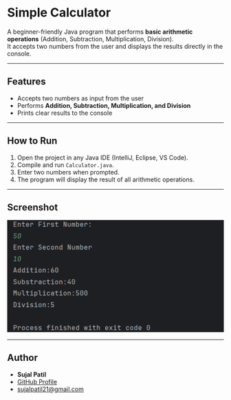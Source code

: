 # Simple Calculator

A beginner-friendly Java program that performs **basic arithmetic operations** (Addition, Subtraction, Multiplication, Division).  
It accepts two numbers from the user and displays the results directly in the console.

---

## Features
- Accepts two numbers as input from the user  
- Performs **Addition, Subtraction, Multiplication, and Division**  
- Prints clear results to the console  

---

## How to Run
1. Open the project in any Java IDE (IntelliJ, Eclipse, VS Code).  
2. Compile and run `Calculator.java`.  
3. Enter two numbers when prompted.  
4. The program will display the result of all arithmetic operations.  

---

## Screenshot
![Calculator Output](Output.png)

---

## Author
- **Sujal Patil**  
- [GitHub Profile](https://github.com/SujalPatil21)  
- sujalpatil21@gmail.com  
